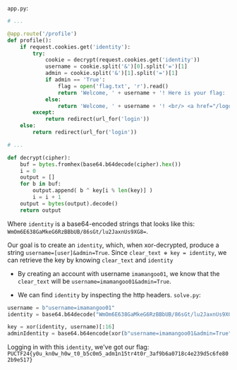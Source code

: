 `app.py`:
```Python
# ...

@app.route('/profile')
def profile():
    if request.cookies.get('identity'):
        try:
            cookie = decrypt(request.cookies.get('identity'))
            username = cookie.split('&')[0].split('=')[1]
            admin = cookie.split('&')[1].split('=')[1]
            if admin == 'True':
                flag = open('flag.txt', 'r').read()
                return 'Welcome, ' + username + '! Here is your flag: ' + flag + ' <br/>(This is a secret for admin only)'
            else:
                return 'Welcome, ' + username + '! <br/> <a href="/logout">Logout</a>'
        except:
            return redirect(url_for('login'))
    else:
        return redirect(url_for('login'))

# ...

def decrypt(cipher):
    buf = bytes.fromhex(base64.b64decode(cipher).hex())
    i = 0
    output = []
    for b in buf:
        output.append( b ^ key[i % len(key)] )
        i = i + 1
    output = bytes(output).decode()
    return output
```

Where
`identity` is a base64-encoded strings that looks like this:
`WmOm6E638GaMkeG6RzBBbUB/86sGt/lu2JaxnUs9XG8=`.

Our goal is to create an `identity`,
which, when xor-decrypted, produce a string `username=[user]&admin=True`. Since `clear_text ⊕ key = identity`, we can retrieve the key by knowing `clear_text` and `identity`

- By creating an account with username `imamangoo01`, we know that the `clear_text` will be `username=imamangoo01&admin=True`.

- We can find `identity` by inspecting the http headers.
`solve.py`:

```Python
username = b"username=imamangoo01"
identity = base64.b64decode("WmOm6E638GaMkeG6RzBBbUB/86sGt/lu2JaxnUs9XG8=")

key = xor(identity, username)[:16]
adminIdentity = base64.b64encode(xor(b"username=imamangoo01&admin=True", key))
```

Logging in with this `identity`, we've got our flag: `PUCTF24{y0u_kn0w_h0w_t0_b5c0m5_adm1n15tr4t0r_3af9b6a0718c4e239d5c6fe802b9e517}`
